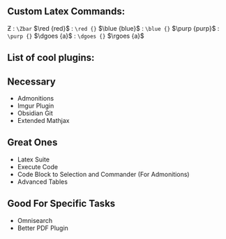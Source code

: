 
## Custom Latex Commands:

$\Zbar$ : `\Zbar`
$\red {red}$ : `\red {}`
$\blue {blue}$ : `\blue {}`
$\purp {purp}$ : `\purp {}`
$\dgoes {a}$   : `\dgoes {}`
$\rgoes {a}$

## List of cool plugins:

## Necessary
- Admonitions
- Imgur Plugin
- Obsidian Git
- Extended Mathjax

## Great Ones
- Latex Suite
- Execute Code
- Code Block to Selection and Commander (For Admonitions)
- Advanced Tables

## Good For Specific Tasks
- Omnisearch
- Better PDF Plugin





